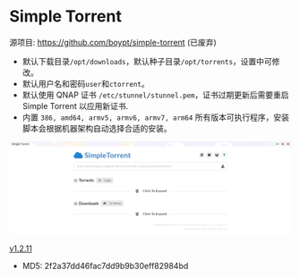 # Simple Torrent

源项目: <https://github.com/boypt/simple-torrent> (已废弃)

- 默认下载目录`/opt/downloads`，默认种子目录`/opt/torrents`，设置中可修改。
- 默认用户名和密码`user`和`ctorrent`。
- 默认使用 QNAP 证书 `/etc/stunnel/stunnel.pem`，证书过期更新后需要重启 Simple Torrent 以应用新证书.
- 内置 `386, amd64, armv5, armv6, armv7, arm64` 所有版本可执行程序，安装脚本会根据机器架构自动选择合适的安装。

![simpletorrent](/simple-torrent/simpletorrent.png)

[v1.2.11](/simple-torrent/build/simpletorrent_1.2.11.qpkg)

- MD5: 2f2a37dd46fac7dd9b9b30eff82984bd
